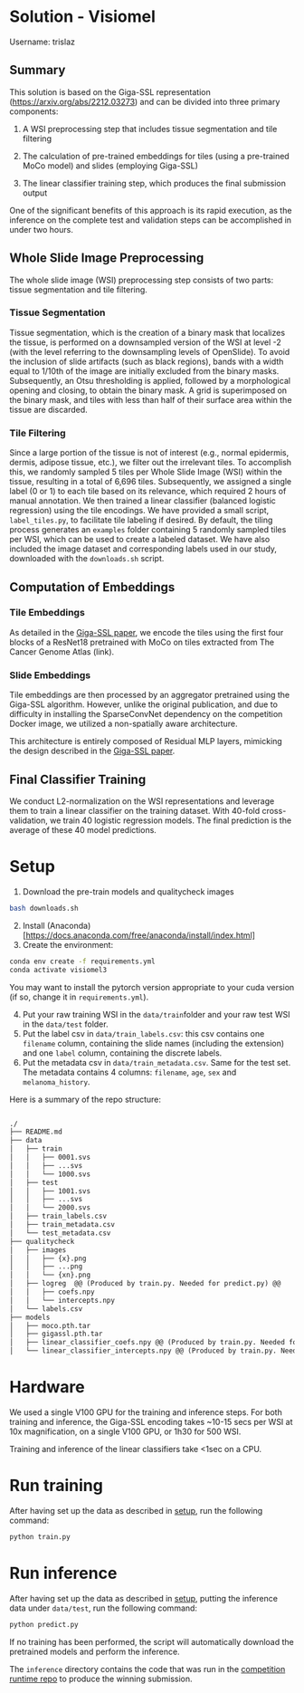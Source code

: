 # Solution - Visiomel

Username: trislaz

## Summary

This solution is based on the Giga-SSL representation (https://arxiv.org/abs/2212.03273) and can be divided into three primary components:

1. A WSI preprocessing step that includes tissue segmentation and tile filtering

2. The calculation of pre-trained embeddings for tiles (using a pre-trained MoCo model) and slides (employing Giga-SSL)

3. The linear classifier training step, which produces the final submission output

One of the significant benefits of this approach is its rapid execution, as the inference on the complete test and validation steps can be accomplished in under two hours.

## Whole Slide Image Preprocessing

The whole slide image (WSI) preprocessing step consists of two parts: tissue segmentation and tile filtering.

### Tissue Segmentation

Tissue segmentation, which is the creation of a binary mask that localizes the tissue, is performed on a downsampled version of the WSI at level -2 (with the level referring to the downsampling levels of OpenSlide). To avoid the inclusion of slide artifacts (such as black regions), bands with a width equal to 1/10th of the image are initially excluded from the binary masks. Subsequently, an Otsu thresholding is applied, followed by a morphological opening and closing, to obtain the binary mask. A grid is superimposed on the binary mask, and tiles with less than half of their surface area within the tissue are discarded.

### Tile Filtering

Since a large portion of the tissue is not of interest (e.g., normal epidermis, dermis, adipose tissue, etc.), we filter out the irrelevant tiles. To accomplish this, we randomly sampled 5 tiles per Whole Slide Image (WSI) within the tissue, resulting in a total of 6,696 tiles. Subsequently, we assigned a single label (0 or 1) to each tile based on its relevance, which required 2 hours of manual annotation. We then trained a linear classifier (balanced logistic regression) using the tile encodings. We have provided a small script, `label_tiles.py`, to facilitate tile labeling if desired. By default, the tiling process generates an `examples` folder containing 5 randomly sampled tiles per WSI, which can be used to create a labeled dataset. We have also included the image dataset and corresponding labels used in our study, downloaded with the `downloads.sh` script.

## Computation of Embeddings

### Tile Embeddings

As detailed in the [Giga-SSL paper](https://arxiv.org/abs/2212.03273), we encode the tiles using the first four blocks of a ResNet18 pretrained with MoCo on tiles extracted from The Cancer Genome Atlas (link).

### Slide Embeddings

Tile embeddings are then processed by an aggregator pretrained using the Giga-SSL algorithm. However, unlike the original publication, and due to difficulty in installing the SparseConvNet dependency on the competition Docker image, we utilized a non-spatially aware architecture.

This architecture is entirely composed of Residual MLP layers, mimicking the design described in the [Giga-SSL paper](https://arxiv.org/abs/2212.03273).

## Final Classifier Training

We conduct L2-normalization on the WSI representations and leverage them to train a linear classifier on the training dataset. With 40-fold cross-validation, we train 40 logistic regression models. The final prediction is the average of these 40 model predictions.


# Setup

1. Download the pre-train models and qualitycheck images

```bash
bash downloads.sh
```

2. Install (Anaconda)[https://docs.anaconda.com/free/anaconda/install/index.html]
3. Create the environment:

```bash
conda env create -f requirements.yml
conda activate visiomel3
```

You may want to install the pytorch version appropriate to your cuda version (if so, change it in `requirements.yml`).

4. Put your raw training WSI in the `data/train`folder and your raw test WSI in the `data/test` folder.
5. Put the label csv in `data/train_labels.csv`: this csv contains one `filename` column, containing the slide names (including the extension) and one `label` column, containing the discrete labels.
6. Put the metadata csv in `data/train_metadata.csv`. Same for the test set. The metadata contains 4 columns: `filename`, `age`, `sex` and `melanoma_history`.

Here is a summary of the repo structure:

```diff

./
├── README.md
├── data
│   ├── train
│   │   ├── 0001.svs
│   │   ├── ...svs
│   │   └── 1000.svs
│   ├── test
│   │   ├── 1001.svs
│   │   ├── ...svs
│   │   └── 2000.svs
│   ├── train_labels.csv
│   ├── train_metadata.csv
│   └── test_metadata.csv
├── qualitycheck
│   ├── images
│   │   ├── {x}.png
│   │   ├── ...png
│   │   └── {xn}.png
│   ├── logreg  @@ (Produced by train.py. Needed for predict.py) @@
│   │   ├── coefs.npy
│   │   └── intercepts.npy
│   └── labels.csv
├── models
│   ├── moco.pth.tar
│   ├── gigassl.pth.tar
│   ├── linear_classifier_coefs.npy @@ (Produced by train.py. Needed for predict.py) @@
│   └── linear_classifier_intercepts.npy @@ (Produced by train.py. Needed for predict.py) @@

```

# Hardware

We used a single V100 GPU for the training and inference steps. For both training and inference, the Giga-SSL encoding takes ~10-15 secs per WSI at 10x magnification, on a single V100 GPU, or 1h30 for 500 WSI.

Training and inference of the linear classifiers take <1sec on a CPU.

# Run training

After having set up the data as described in [setup](#setup), run the following command:

```bash
python train.py
```

# Run inference

After having set up the data as described in [setup](#setup), putting the inference data under `data/test`, run the following command:

```bash
python predict.py
```

If no training has been performed, the script will automatically download the pretrained models and perform the inference.

The `inference` directory contains the code that was run in the [competition runtime repo](https://github.com/drivendataorg/visiomel-melanoma-runtime/) to produce the winning submission.
